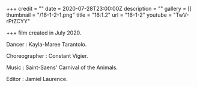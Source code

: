 +++
credit = ""
date = 2020-07-28T23:00:00Z
description = ""
gallery = []
thumbnail = "/16-1-2-1.png"
title = "16:1.2"
url = "16-1-2"
youtube = "TwV-rPtZCYY"

+++
film created in July 2020.

Dancer : Kayla-Maree Tarantolo.

Choreographer : Constant Vigier.

Music : Saint-Saens' Carnival of the Animals.

Editor : Jamiel Laurence.